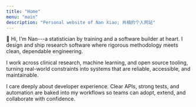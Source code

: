 ```yaml
---
title: "Home"
menu: "main"
description: "Personal website of Nan Xiao; 肖楠的个人网站"
---
```


👋 Hi, I'm Nan---a statistician by training and a software builder at heart.
I design and ship research software where rigorous methodology meets clean,
dependable engineering.

I work across clinical research, machine learning, and open source tooling,
turning real-world constraints into systems that are reliable, accessible,
and maintainable.

I care deeply about developer experience. Clear APIs, strong tests, and
automation are baked into my workflows so teams can adopt, extend,
and collaborate with confidence.

<style>
.landing {
    font-weight: 400;
    font-size: 1.25rem;
    letter-spacing: -0.1px;
}
</style>
